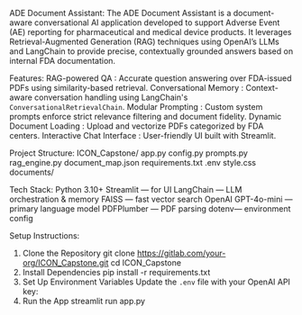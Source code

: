 ADE Document Assistant:
The ADE Document Assistant is a document-aware conversational AI application developed to support Adverse Event (AE) reporting for pharmaceutical and medical device products. It leverages Retrieval-Augmented Generation (RAG) techniques using OpenAI’s LLMs and LangChain to provide precise, contextually grounded answers based on internal FDA documentation.

Features:
RAG-powered QA : Accurate question answering over FDA-issued PDFs using similarity-based retrieval.
Conversational Memory : Context-aware conversation handling using LangChain's `ConversationalRetrievalChain`.
Modular Prompting : Custom system prompts enforce strict relevance filtering and document fidelity.
Dynamic Document Loading : Upload and vectorize PDFs categorized by FDA centers.
Interactive Chat Interface : User-friendly UI built with Streamlit.

Project Structure:
ICON_Capstone/
app.py
config.py
prompts.py
rag_engine.py
document_map.json
requirements.txt
.env
style.css
documents/

Tech Stack:
Python 3.10+
Streamlit  — for UI
LangChain — LLM orchestration & memory
FAISS — fast vector search
OpenAI GPT-4o-mini — primary language model
PDFPlumber — PDF parsing
dotenv— environment config


Setup Instructions:
1. Clone the Repository
git clone https://gitlab.com/your-org/ICON_Capstone.git
cd ICON_Capstone
2. Install Dependencies
pip install -r requirements.txt
3. Set Up Environment Variables
Update the `.env` file with your OpenAI API key:
5. Run the App
streamlit run app.py
